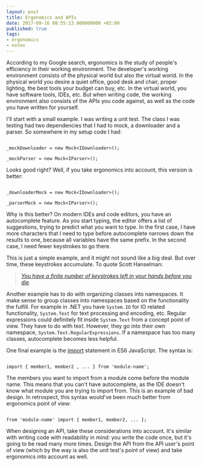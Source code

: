 ```yaml
---
layout: post
title: Ergonomics and APIs
date: 2017-09-16 08:55:13.000000000 +02:00
published: true
tags:
- ergonomics
- notes
---
```


According to my Google search, ergonomics is the study of people's efficiency in their working environment. The developer's working environment consists of the physical world but also the virtual world. In the physical world you desire a quiet office, good desk and chair, proper lighting, the best tools your budget can buy, etc. In the virtual world, you have software tools, IDEs, etc. But when writing code, the working environment also consists of the APIs you code against, as well as the code you have written for yourself.

<!--more-->

I'll start with a small example. I was writing a unit test. The class I was testing had two dependencies that I had to mock, a downloader and a parser. So somewhere in my setup code I had:

```

_mockDownloader = new Mock<IDownloader>();

_mockParser = new Mock<IParser>();

```

Looks good right? Well, if you take ergonomics into account, this version is better:

```

_downloaderMock = new Mock<IDownloader>();

_parserMock = new Mock<IParser>();

```

Why is this better? On modern IDEs and code editors, you have an autocomplete feature. As you start typing, the editor offers a list of suggestions, trying to predict what you want to type. In the first case, I have more characters that I need to type before autocomplete narrows down the results to one, because all variables have the same prefix. In the second case, I need fewer keystrokes to go there.

This is just a simple example, and it might not sound like a big deal. But over time, these keystrokes accumulate. To quote Scott Hanselman:
<blockquote>
<em><a href="http://keysleft.com/" target="_blank" rel="noopener">You have a finite number of keystrokes left in your hands before you die</a>.</em></blockquote>

Another example has to do with organizing classes into namespaces. It make sense to group classes into namespaces based on the functionality the fulfill. For example in .NET you have <code>System.IO</code> for IO related functionality, <code>System.Text</code> for text processing and encoding, etc. Regular expressions could definitely fit inside <code>System.Text</code> from a concept point of view. They have to do with text. However, they go into their own namespace, <code>System.Text.RegularExpressions</code>. If a namespace has too many classes, autocomplete becomes less helpful.

One final example is the <a href="https://developer.mozilla.org/en-US/docs/Web/JavaScript/Reference/Statements/import" target="_blank" rel="noopener">import</a> statement in ES6 JavaScript. The syntax is:

```

import { member1, member2 , ... } from 'module-name';

```

The members you want to import from a module come before the module name. This means that you can't have autocomplete, as the IDE doesn't know what module you are trying to import from. This is an example of bad design. In retrospect, this syntax would've been much better from ergonomics point of view:

```

from 'module-name' import { member1, member2, ... };

```

When designing an API, take these considerations into account. It's similar with writing code with readability in mind: you write the code once, but it's going to be read many more times. Design the API from the API user's point of view (which by the way is also the unit test's point of view) and take ergonomics into account as well.
